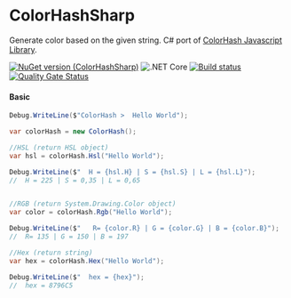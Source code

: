 ﻿# ColorHashSharp
Generate color based on the given string. C# port of [ColorHash Javascript Library](https://github.com/zenozeng/color-hash).

[![NuGet version (ColorHashSharp)](https://img.shields.io/nuget/v/ColorHashSharp.svg?style=flat-square)](https://www.nuget.org/packages/ColorHashSharp/)
![.NET Core](https://github.com/fernandezja/ColorHashSharp/workflows/.NET%20Core/badge.svg?branch=master)
[![Build status](https://fernandezja.visualstudio.com/ColorHashSharp/_apis/build/status/ColorHashSharp-CI)](https://fernandezja.visualstudio.com/ColorHashSharp/_build/latest?definitionId=4)
[![Quality Gate Status](https://sonarcloud.io/api/project_badges/measure?project=fernandezja_ColorHashSharp&metric=alert_status)](https://sonarcloud.io/dashboard?id=fernandezja_ColorHashSharp)


#### Basic

```csharp
Debug.WriteLine($"ColorHash >  Hello World");

var colorHash = new ColorHash();

//HSL (return HSL object)
var hsl = colorHash.Hsl("Hello World");

Debug.WriteLine($"  H = {hsl.H} | S = {hsl.S} | L = {hsl.L}");
//  H = 225 | S = 0,35 | L = 0,65


//RGB (return System.Drawing.Color object)
var color = colorHash.Rgb("Hello World");

Debug.WriteLine($"   R= {color.R} | G = {color.G} | B = {color.B}");
//  R= 135 | G = 150 | B = 197    

//Hex (return string)
var hex = colorHash.Hex("Hello World");

Debug.WriteLine($"  hex = {hex}");
//  hex = 8796C5
```
